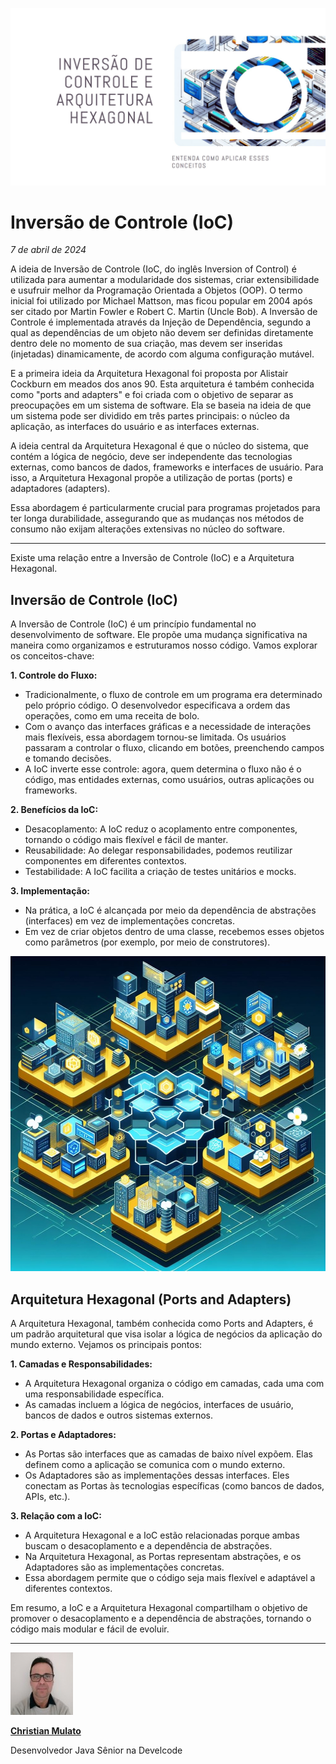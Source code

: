 ![O conceito da inversão de controle.](/articles/assets/img/2024_04_07_IMAGE_001.png)

# Inversão de Controle (IoC)

*7 de abril de 2024*

A ideia de Inversão de Controle (IoC, do inglês Inversion of Control) é utilizada para aumentar a modularidade dos sistemas, criar extensibilidade e usufruir melhor da Programação Orientada a Objetos (OOP). O termo inicial foi utilizado por Michael Mattson, mas ficou popular em 2004 após ser citado por Martin Fowler e Robert C. Martin (Uncle Bob). A Inversão de Controle é implementada através da Injeção de Dependência, segundo a qual as dependências de um objeto não devem ser definidas diretamente dentro dele no momento de sua criação, mas devem ser inseridas (injetadas) dinamicamente, de acordo com alguma configuração mutável.

E a primeira ideia da Arquitetura Hexagonal foi proposta por Alistair Cockburn em meados dos anos 90. Esta arquitetura é também conhecida como "ports and adapters" e foi criada com o objetivo de separar as preocupações em um sistema de software. Ela se baseia na ideia de que um sistema pode ser dividido em três partes principais: o núcleo da aplicação, as interfaces do usuário e as interfaces externas.

A ideia central da Arquitetura Hexagonal é que o núcleo do sistema, que contém a lógica de negócio, deve ser independente das tecnologias externas, como bancos de dados, frameworks e interfaces de usuário. Para isso, a Arquitetura Hexagonal propõe a utilização de portas (ports) e adaptadores (adapters).

Essa abordagem é particularmente crucial para programas projetados para ter longa durabilidade, assegurando que as mudanças nos métodos de consumo não exijam alterações extensivas no núcleo do software.

---

Existe uma relação entre a Inversão de Controle (IoC) e a Arquitetura Hexagonal.

## Inversão de Controle (IoC)

A Inversão de Controle (IoC) é um princípio fundamental no desenvolvimento de software. Ele propõe uma mudança significativa na maneira como organizamos e estruturamos nosso código. Vamos explorar os conceitos-chave:

**1. Controle do Fluxo:**
- Tradicionalmente, o fluxo de controle em um programa era determinado pelo próprio código. O desenvolvedor especificava a ordem das operações, como em uma receita de bolo.
- Com o avanço das interfaces gráficas e a necessidade de interações mais flexíveis, essa abordagem tornou-se limitada. Os usuários passaram a controlar o fluxo, clicando em botões, preenchendo campos e tomando decisões.
- A IoC inverte esse controle: agora, quem determina o fluxo não é o código, mas entidades externas, como usuários, outras aplicações ou frameworks.

**2. Benefícios da IoC:**
- Desacoplamento: A IoC reduz o acoplamento entre componentes, tornando o código mais flexível e fácil de manter.
- Reusabilidade: Ao delegar responsabilidades, podemos reutilizar componentes em diferentes contextos.
- Testabilidade: A IoC facilita a criação de testes unitários e mocks.

**3. Implementação:**
- Na prática, a IoC é alcançada por meio da dependência de abstrações (interfaces) em vez de implementações concretas.
- Em vez de criar objetos dentro de uma classe, recebemos esses objetos como parâmetros (por exemplo, por meio de construtores).

![Arquitetura Hexagonal aplicada com a IoC.](/articles/assets/img/2024_04_07_IMAGE_003.jpeg)

## Arquitetura Hexagonal (Ports and Adapters)

A Arquitetura Hexagonal, também conhecida como Ports and Adapters, é um padrão arquitetural que visa isolar a lógica de negócios da aplicação do mundo externo. Vejamos os principais pontos:

**1. Camadas e Responsabilidades:**
- A Arquitetura Hexagonal organiza o código em camadas, cada uma com uma responsabilidade específica.
- As camadas incluem a lógica de negócios, interfaces de usuário, bancos de dados e outros sistemas externos.

**2. Portas e Adaptadores:**
- As Portas são interfaces que as camadas de baixo nível expõem. Elas definem como a aplicação se comunica com o mundo externo.
- Os Adaptadores são as implementações dessas interfaces. Eles conectam as Portas às tecnologias específicas (como bancos de dados, APIs, etc.).

**3. Relação com a IoC:**
- A Arquitetura Hexagonal e a IoC estão relacionadas porque ambas buscam o desacoplamento e a dependência de abstrações.
- Na Arquitetura Hexagonal, as Portas representam abstrações, e os Adaptadores são as implementações concretas.
- Essa abordagem permite que o código seja mais flexível e adaptável a diferentes contextos.

Em resumo, a IoC e a Arquitetura Hexagonal compartilham o objetivo de promover o desacoplamento e a dependência de abstrações, tornando o código mais modular e fácil de evoluir.

---

[![Christian Mulato](/articles/assets/img/2024_04_07_IMAGE_002.jpeg)](https://www.linkedin.com/in/chmulato/)

[**Christian Mulato**](https://www.linkedin.com/in/chmulato/)

Desenvolvedor Java Sênior na Develcode
